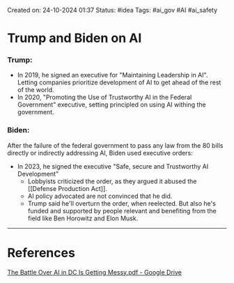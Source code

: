 Created on: 24-10-2024 01:37
Status: #idea
Tags: #ai_gov #AI #ai_safety 
# Trump and Biden on AI
### Trump:
- In 2019, he signed an executive for "Maintaining Leadership in AI". Letting companies prioritize development of AI to get ahead of the rest of the world.
- In 2020, "Promoting the Use of Trustworthy AI in the Federal Government" executive, setting principled on using AI withing the government.
### Biden:
After the failure of the federal government to pass any law from the 80 bills directly or indirectly addressing AI, Biden used executive orders:
- In 2023, he signed the executive "Safe, secure and Trustworthy AI Development"
	- Lobbyists criticized the order, as they argued it abused the [[Defense Production Act]].
	- AI policy advocated are not convinced that he did.
	- Trump said he'll overturn the order, when reelected. But also he's funded and supported by people relevant and benefiting from the field like Ben Horowitz and Elon Musk.




-----------------
# References
[The Battle Over AI in DC Is Getting Messy.pdf - Google Drive](https://drive.google.com/file/d/1b9QRNmp5N8Jl9xgjUCf4zgfcDMQx45Do/view)